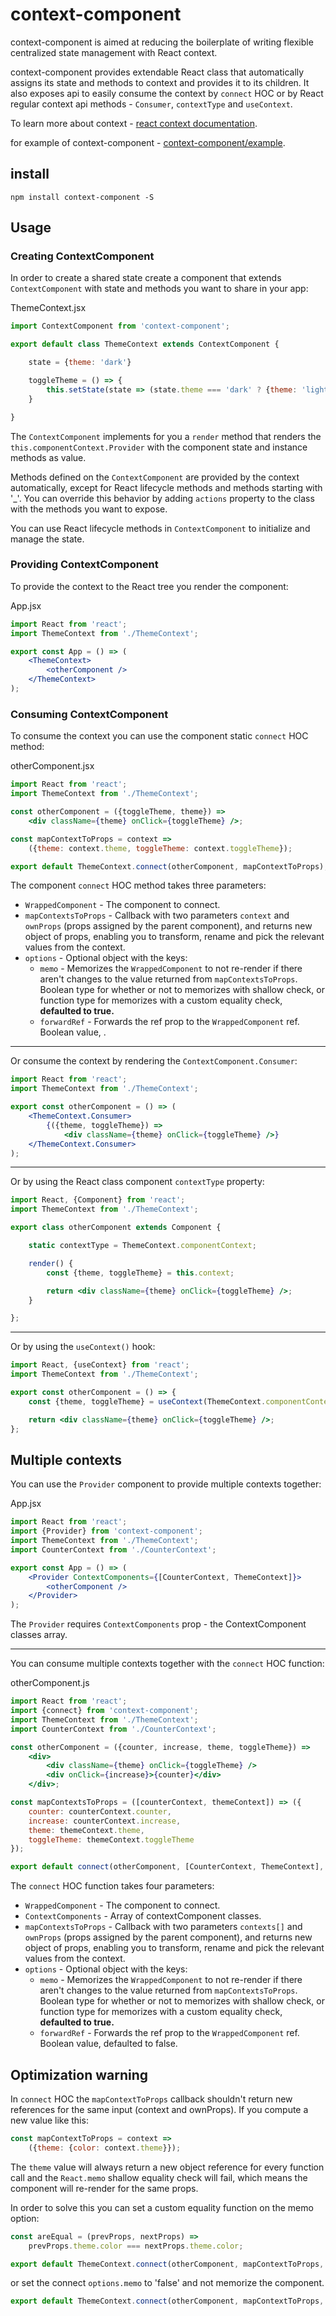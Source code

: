 # context-component

context-component is aimed at reducing the boilerplate of writing flexible centralized state management with React context.

context-component provides extendable React class that automatically assigns its state and methods to context and provides it to its children. It also exposes api to easily consume the context by `connect` HOC or by React regular context api methods - `Consumer`, `contextType` and `useContext`.

To learn more about context - [react context documentation](https://reactjs.org/docs/context.html).

for example of context-component - [context-component/example](https://github.com/YehudaGold/context-component/tree/master/example/src).

## install

```
npm install context-component -S
```

## Usage

### Creating ContextComponent

In order to create a shared state create a component that extends `ContextComponent` with state and methods you want to share in your app:

ThemeContext.jsx
```jsx
import ContextComponent from 'context-component';

export default class ThemeContext extends ContextComponent {

    state = {theme: 'dark'}

    toggleTheme = () => {
        this.setState(state => (state.theme === 'dark' ? {theme: 'light'} : {theme: 'dark'}));
    }

}
```
The `ContextComponent` implements for you a `render` method that renders the `this.componentContext.Provider` with the component state and instance methods as value.

Methods defined on the `ContextComponent` are provided by the context automatically, except for React lifecycle methods and methods starting with '_'. You can override this behavior by adding `actions` property to the class with the methods you want to expose.

You can use React lifecycle methods in `ContextComponent` to initialize and manage the state.

### Providing ContextComponent

To provide the context to the React tree you render the component:

App.jsx
```jsx
import React from 'react';
import ThemeContext from './ThemeContext';

export const App = () => (
    <ThemeContext>
        <otherComponent />
    </ThemeContext>
);
```

### Consuming ContextComponent

To consume the context you can use the component static `connect` HOC method:

otherComponent.jsx
```jsx
import React from 'react';
import ThemeContext from './ThemeContext';

const otherComponent = ({toggleTheme, theme}) =>
    <div className={theme} onClick={toggleTheme} />;

const mapContextToProps = context =>
    ({theme: context.theme, toggleTheme: context.toggleTheme});

export default ThemeContext.connect(otherComponent, mapContextToProps);
```
The component `connect` HOC method takes three parameters:
* `WrappedComponent` - The component to connect.
* `mapContextsToProps` - Callback with two parameters `context` and `ownProps` (props assigned by the parent component), and returns new object of props, enabling you to transform, rename and pick the relevant values from the context.
* `options` - Optional object with the keys:
    * `memo` - Memorizes the `WrappedComponent` to not re-render if there aren't changes to the value returned from `mapContextsToProps`.
    Boolean type for whether or not to memorizes with shallow check, or function type for memorizes with a custom equality check, **defaulted to true.**
    * `forwardRef` - Forwards the ref prop to the `WrappedComponent` ref.
    Boolean value,  .
---

Or consume the context by rendering the `ContextComponent.Consumer`:
```jsx
import React from 'react';
import ThemeContext from './ThemeContext';

export const otherComponent = () => (
    <ThemeContext.Consumer>
        {({theme, toggleTheme}) =>
            <div className={theme} onClick={toggleTheme} />}
    </ThemeContext.Consumer>
);
```
---

Or by using the React class component `contextType` property:
```jsx
import React, {Component} from 'react';
import ThemeContext from './ThemeContext';

export class otherComponent extends Component {

    static contextType = ThemeContext.componentContext;

    render() {
        const {theme, toggleTheme} = this.context;

        return <div className={theme} onClick={toggleTheme} />;
    }

};
```
---

Or by using the `useContext()` hook:
```jsx
import React, {useContext} from 'react';
import ThemeContext from './ThemeContext';

export const otherComponent = () => {
    const {theme, toggleTheme} = useContext(ThemeContext.componentContext);

    return <div className={theme} onClick={toggleTheme} />;
};
```

## Multiple contexts

You can use the `Provider` component to provide multiple contexts together:

App.jsx
```jsx
import React from 'react';
import {Provider} from 'context-component';
import ThemeContext from './ThemeContext';
import CounterContext from './CounterContext';

export const App = () => (
    <Provider ContextComponents={[CounterContext, ThemeContext]}>
        <otherComponent />
    </Provider>
);
```
The `Provider` requires `ContextComponents` prop - the ContextComponent classes array.

---

You can consume multiple contexts together with the `connect` HOC function:

otherComponent.js
```jsx
import React from 'react';
import {connect} from 'context-component';
import ThemeContext from './ThemeContext';
import CounterContext from './CounterContext';

const otherComponent = ({counter, increase, theme, toggleTheme}) =>
    <div>
        <div className={theme} onClick={toggleTheme} />
        <div onClick={increase}>{counter}</div>
    </div>;

const mapContextsToProps = ([counterContext, themeContext]) => ({
    counter: counterContext.counter,
    increase: counterContext.increase,
    theme: themeContext.theme,
    toggleTheme: themeContext.toggleTheme
});

export default connect(otherComponent, [CounterContext, ThemeContext], mapContextsToProps);
```
The `connect` HOC function takes four parameters:

* `WrappedComponent` - The component to connect.
* `ContextComponents` - Array of contextComponent classes.
* `mapContextsToProps` - Callback with two parameters `contexts[]` and `ownProps` (props assigned by the parent component), and returns new object of props, enabling you to transform, rename and pick the relevant values from the context.
* `options` - Optional object with the keys:
     * `memo` - Memorizes the `WrappedComponent` to not re-render if there aren't changes to the value returned from `mapContextsToProps`.
    Boolean type for whether or not to memorizes with shallow check, or function type for memorizes with a custom equality check, **defaulted to true.**
    * `forwardRef` - Forwards the ref prop to the `WrappedComponent` ref.
    Boolean value, defaulted to false.

## Optimization warning
In `connect` HOC the `mapContextToProps` callback shouldn't return new references for the same input (context and ownProps). If you compute a new value like this:
```js
const mapContextToProps = context =>
    ({theme: {color: context.theme}});
```
The `theme` value will always return a new object reference for every function call and the `React.memo` shallow equality check will fail, which means the component will re-render for the same props.

In order to solve this you can set a custom equality function on the memo option:
```js
const areEqual = (prevProps, nextProps) =>
    prevProps.theme.color === nextProps.theme.color;

export default ThemeContext.connect(otherComponent, mapContextToProps, {memo: areEqual});
```
or set the connect `options.memo` to 'false' and not memorize the component.
```js
export default ThemeContext.connect(otherComponent, mapContextToProps, {memo: false});
```